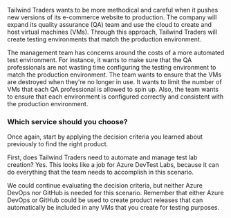 Tailwind Traders wants to be more methodical and careful when it pushes new versions of its e-commerce website to production. The company will expand its quality assurance (QA) team and use the cloud to create and host virtual machines (VMs). Through this approach, Tailwind Traders will create testing environments that match the production environment.

The management team has concerns around the costs of a more automated test environment. For instance, it wants to make sure that the QA professionals are not wasting time configuring the testing environment to match the production environment. The team wants to ensure that the VMs are destroyed when they're no longer in use. It wants to limit the number of VMs that each QA professional is allowed to spin up. Also, the team wants to ensure that each environment is configured correctly and consistent with the production environment.

### Which service should you choose?

Once again, start by applying the decision criteria you learned about previously to find the right product.

First, does Tailwind Traders need to automate and manage test lab creation?  Yes. This looks like a job for Azure DevTest Labs, because it can do everything that the team needs to accomplish in this scenario.

We could continue evaluating the decision criteria, but neither Azure DevOps nor GitHub is needed for this scenario.  Remember that either Azure DevOps or GitHub could be used to create product releases that can automatically be included in any VMs that you create for testing purposes.
